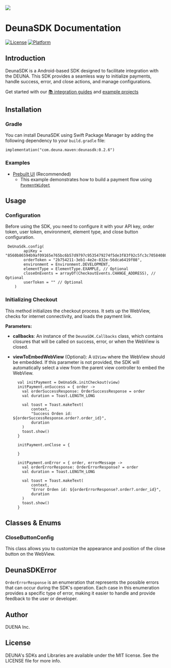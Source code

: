 ![](https://d-una-one.s3.us-east-2.amazonaws.com/gestionado_por_d-una.png)
# DeunaSDK Documentation
[![License](https://img.shields.io/github/license/deuna-developers/deuna-sdk-ios?style=flat-square)](https://github.com/deuna-developers/deuna-sdk-io/LICENSE)
[![Platform](https://img.shields.io/badge/platform-ios-blue?style=flat-square)](https://github.com/deuna-developers/deuna-sdk-ios#)

## Introduction

DeunaSDK is a Android-based SDK designed to facilitate integration with the DEUNA. This SDK provides a seamless way to initialize payments, handle success, error, and close actions, and manage configurations.

Get started with our [📚 integration guides](https://docs.deuna.com/docs/integraciones-del-android-sdk) and [example projects](#examples)



## Installation

### Gradle

You can install DeunaSDK using Swift Package Manager by adding the following dependency to your `build.gradle` file:

    implementation("com.deuna.maven:deunasdk:0.2.6")

### Examples

- [Prebuilt UI](Example/basic-integration) (Recommended)
    - This example demonstrates how to build a payment flow using [`PaymentWidget`](https://docs.deuna.com/docs/widget-payments-and-fraud)

## Usage


### Configuration

Before using the SDK, you need to configure it with your API key, order token, user token, environment, element type, and close button configuration.

     DeUnaSdk.config(
            apiKey = "8560b86594b9af09165e765bc6b57d9797c9535479274f5de3f83f92c5fc3c70584080fde4e875f3782c3285e4be6996c25b4f77fac99e2ae4e6992b0778",
            orderToken = "2b754211-3eb1-4e2e-832e-56dca6419f08",
            environment = Environment.DEVELOPMENT,
            elementType = ElementType.EXAMPLE, // Optional
            closeOnEvents = arrayOf(CheckoutEvents.CHANGE_ADDRESS), // Optional
            userToken = "" // Optional
        )

### Initializing Checkout

This method initializes the checkout process. It sets up the WebView, checks for internet connectivity, and loads the payment link.

**Parameters:**

-   **callbacks**: An instance of the `DeunaSDK.Callbacks` class, which contains closures that will be called on success, error, or when the WebView is closed.

-   **viewToEmbedWebView** (Optional): A `UIView` where the WebView should be embedded. If this parameter is not provided, the SDK will automatically select a view from the parent view controller to embed the WebView.

          val initPayment = DeUnaSdk.initCheckout(view)
          initPayment.onSuccess = { order ->
            val orderSuccessResponse: OrderSuccessResponse = order
            val duration = Toast.LENGTH_LONG

            val toast = Toast.makeText(
                context,
                "Success Orden id: ${orderSuccessResponse.order?.order_id}",
                duration
            )
            toast.show()
          }

          initPayment.onClose = {

          }

          initPayment.onError = { order, errorMessage ->
            val orderErrorResponse: OrderErrorResponse? = order
            val duration = Toast.LENGTH_LONG

            val toast = Toast.makeText(
                context,
                "Error Orden id: ${orderErrorResponse?.order?.order_id}",
                duration
            )
            toast.show()
          }



## Classes & Enums



### CloseButtonConfig

This class allows you to customize the appearance and position of the close button on the WebView.

## DeunaSDKError

`OrderErrorResponse` is an enumeration that represents the possible errors that can occur during the SDK's operation. Each case in this enumeration provides a specific type of error, making it easier to handle and provide feedback to the user or developer.

## Author
DUENA Inc.

## License
DEUNA's SDKs and Libraries are available under the MIT license. See the LICENSE file for more info.
